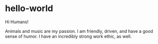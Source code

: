 # hello-world

Hi Humans!

Animals and music are my passion. 
I am friendly, driven, and have a good sense of humor.
I have an incredibly strong work ethic, as well.
